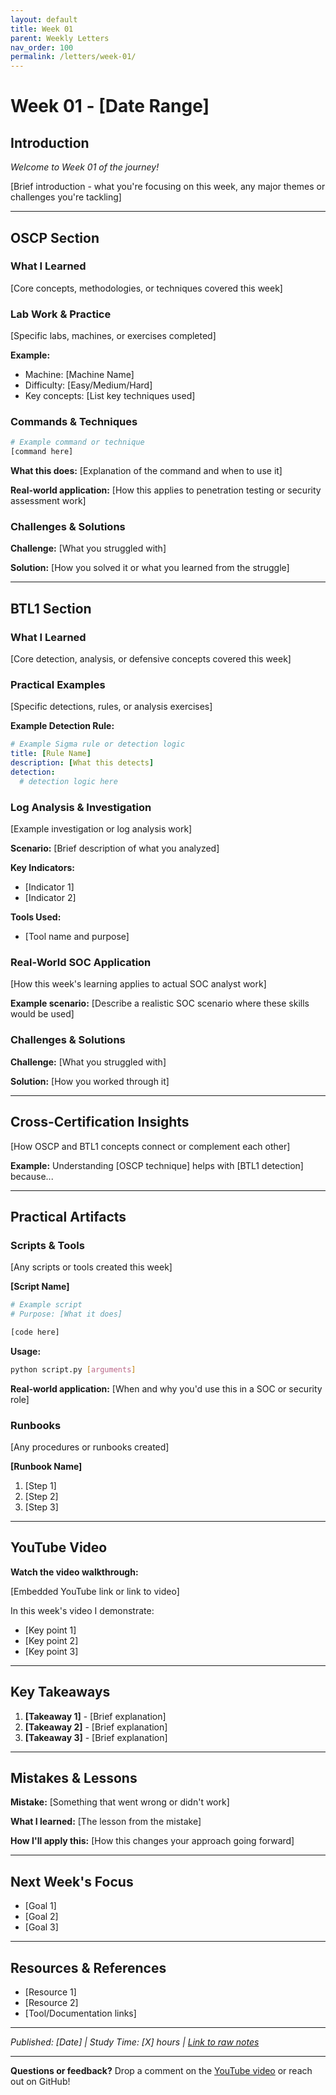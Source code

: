 ```yaml
---
layout: default
title: Week 01
parent: Weekly Letters
nav_order: 100
permalink: /letters/week-01/
---
```


# Week 01 - [Date Range]

## Introduction

*Welcome to Week 01 of the journey!*

[Brief introduction - what you're focusing on this week, any major themes or challenges you're tackling]

---

## OSCP Section

### What I Learned

[Core concepts, methodologies, or techniques covered this week]

### Lab Work & Practice

[Specific labs, machines, or exercises completed]

**Example:**
- Machine: [Machine Name]
- Difficulty: [Easy/Medium/Hard]
- Key concepts: [List key techniques used]

### Commands & Techniques

```bash
# Example command or technique
[command here]
```

**What this does:**
[Explanation of the command and when to use it]

**Real-world application:**
[How this applies to penetration testing or security assessment work]

### Challenges & Solutions

**Challenge:**
[What you struggled with]

**Solution:**
[How you solved it or what you learned from the struggle]

---

## BTL1 Section

### What I Learned

[Core detection, analysis, or defensive concepts covered this week]

### Practical Examples

[Specific detections, rules, or analysis exercises]

**Example Detection Rule:**
```yaml
# Example Sigma rule or detection logic
title: [Rule Name]
description: [What this detects]
detection:
  # detection logic here
```

### Log Analysis & Investigation

[Example investigation or log analysis work]

**Scenario:**
[Brief description of what you analyzed]

**Key Indicators:**
- [Indicator 1]
- [Indicator 2]

**Tools Used:**
- [Tool name and purpose]

### Real-World SOC Application

[How this week's learning applies to actual SOC analyst work]

**Example scenario:**
[Describe a realistic SOC scenario where these skills would be used]

### Challenges & Solutions

**Challenge:**
[What you struggled with]

**Solution:**
[How you worked through it]

---

## Cross-Certification Insights

[How OSCP and BTL1 concepts connect or complement each other]

**Example:**
Understanding [OSCP technique] helps with [BTL1 detection] because...

---

## Practical Artifacts

### Scripts & Tools

[Any scripts or tools created this week]

**[Script Name]**
```python
# Example script
# Purpose: [What it does]

[code here]
```

**Usage:**
```bash
python script.py [arguments]
```

**Real-world application:**
[When and why you'd use this in a SOC or security role]

### Runbooks

[Any procedures or runbooks created]

**[Runbook Name]**
1. [Step 1]
2. [Step 2]
3. [Step 3]

---

## YouTube Video

**Watch the video walkthrough:**

[Embedded YouTube link or link to video]

In this week's video I demonstrate:
- [Key point 1]
- [Key point 2]
- [Key point 3]

---

## Key Takeaways

1. **[Takeaway 1]** - [Brief explanation]
2. **[Takeaway 2]** - [Brief explanation]
3. **[Takeaway 3]** - [Brief explanation]

---

## Mistakes & Lessons

**Mistake:**
[Something that went wrong or didn't work]

**What I learned:**
[The lesson from the mistake]

**How I'll apply this:**
[How this changes your approach going forward]

---

## Next Week's Focus

- [Goal 1]
- [Goal 2]
- [Goal 3]

---

## Resources & References

- [Resource 1]
- [Resource 2]
- [Tool/Documentation links]

---

*Published: [Date] | Study Time: [X] hours | [Link to raw notes](/raw-notes/wk-01/)*

---

**Questions or feedback?** Drop a comment on the [YouTube video](https://www.youtube.com/@BTuffSecurity) or reach out on GitHub!
